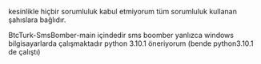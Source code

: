 kesinlikle hiçbir sorumluluk kabul etmiyorum tüm sorumluluk kullanan şahıslara bağlıdır.


BtcTurk-SmsBomber-main içindedir sms boomber yanlızca windows bilgisayarlarda çalışmaktadır python 3.10.1 öneriyorum (bende python3.10.1 de çalıştı)
